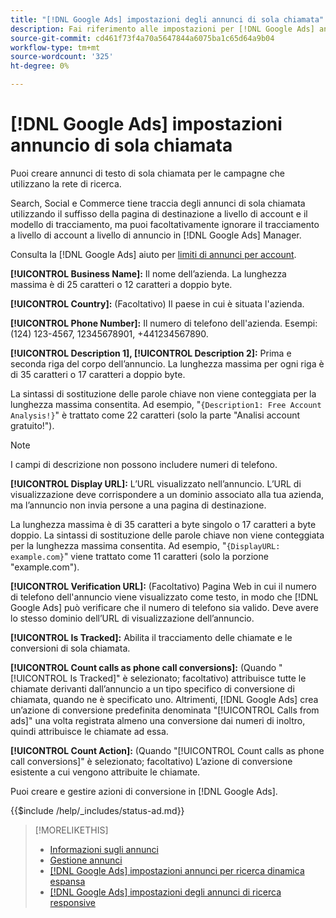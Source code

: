 ```yaml
---
title: "[!DNL Google Ads] impostazioni degli annunci di sola chiamata"
description: Fai riferimento alle impostazioni per [!DNL Google Ads] annunci di sola chiamata.
source-git-commit: cd461f73f4a70a5647844a6075ba1c65d64a9b04
workflow-type: tm+mt
source-wordcount: '325'
ht-degree: 0%

---
```


# [!DNL Google Ads] impostazioni annuncio di sola chiamata

Puoi creare annunci di testo di sola chiamata per le campagne che utilizzano la rete di ricerca.

Search, Social e Commerce tiene traccia degli annunci di sola chiamata utilizzando il suffisso della pagina di destinazione a livello di account e il modello di tracciamento, ma puoi facoltativamente ignorare il tracciamento a livello di account a livello di annuncio in [!DNL Google Ads] Manager.

Consulta la [!DNL Google Ads] aiuto per [limiti di annunci per account](https://support.google.com/google-ads/answer/6372658?hl=en).

<!-- ## Call-only Ad -->

<!-- hiding section header since there's only one section -->

**[!UICONTROL Business Name]:** Il nome dell’azienda. La lunghezza massima è di 25 caratteri o 12 caratteri a doppio byte.

**[!UICONTROL Country]:** (Facoltativo) Il paese in cui è situata l&#39;azienda.

**[!UICONTROL Phone Number]:** Il numero di telefono dell&#39;azienda. Esempi: (124) 123-4567, 12345678901, +441234567890.

**[!UICONTROL Description 1], [!UICONTROL Description 2]:** Prima e seconda riga del corpo dell’annuncio. La lunghezza massima per ogni riga è di 35 caratteri o 17 caratteri a doppio byte.

La sintassi di sostituzione delle parole chiave non viene conteggiata per la lunghezza massima consentita. Ad esempio, &quot;`{Description1: Free Account Analysis!}`&quot; è trattato come 22 caratteri (solo la parte &quot;Analisi account gratuito\!&quot;).

>[!NOTE]
>
>I campi di descrizione non possono includere numeri di telefono.

**[!UICONTROL Display URL]:** L’URL visualizzato nell’annuncio. L’URL di visualizzazione deve corrispondere a un dominio associato alla tua azienda, ma l’annuncio non invia persone a una pagina di destinazione.

La lunghezza massima è di 35 caratteri a byte singolo o 17 caratteri a byte doppio. La sintassi di sostituzione delle parole chiave non viene conteggiata per la lunghezza massima consentita. Ad esempio, &quot;`{DisplayURL: example.com}`&quot; viene trattato come 11 caratteri (solo la porzione &quot;example.com&quot;).

**[!UICONTROL Verification URL]:** (Facoltativo) Pagina Web in cui il numero di telefono dell&#39;annuncio viene visualizzato come testo, in modo che [!DNL Google Ads] può verificare che il numero di telefono sia valido. Deve avere lo stesso dominio dell’URL di visualizzazione dell’annuncio.

**[!UICONTROL Is Tracked]:** Abilita il tracciamento delle chiamate e le conversioni di sola chiamata.

**[!UICONTROL Count calls as phone call conversions]:** (Quando &quot;[!UICONTROL Is Tracked]&quot; è selezionato; facoltativo) attribuisce tutte le chiamate derivanti dall’annuncio a un tipo specifico di conversione di chiamata, quando ne è specificato uno. Altrimenti, [!DNL Google Ads] crea un’azione di conversione predefinita denominata &quot;[!UICONTROL Calls from ads]&quot; una volta registrata almeno una conversione dai numeri di inoltro, quindi attribuisce le chiamate ad essa.

**[!UICONTROL Count Action]:** (Quando &quot;[!UICONTROL Count calls as phone call conversions]&quot; è selezionato; facoltativo) L’azione di conversione esistente a cui vengono attribuite le chiamate.

Puoi creare e gestire azioni di conversione in [!DNL Google Ads].

<!-- **[!UICONTROL Status]:** -->

{{$include /help/_includes/status-ad.md}}

>[!MORELIKETHIS]
>
>* [Informazioni sugli annunci](ad-about.md)
>* [Gestione annunci](ad-manage.md)
>* [[!DNL Google Ads] impostazioni annunci per ricerca dinamica espansa](ad-settings-google-dsa.md)
>* [[!DNL Google Ads] impostazioni degli annunci di ricerca responsive](ad-settings-google-rsa.md)

